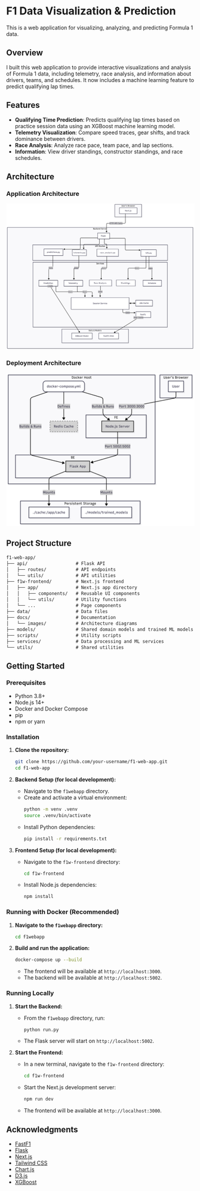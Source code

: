 # F1 Data Visualization & Prediction

This is a web application for visualizing, analyzing, and predicting Formula 1 data.

## Overview

I built this web application to provide interactive visualizations and analysis of Formula 1 data, including telemetry, race analysis, and information about drivers, teams, and schedules. It now includes a machine learning feature to predict qualifying lap times.

## Features

- **Qualifying Time Prediction**: Predicts qualifying lap times based on practice session data using an XGBoost machine learning model.
- **Telemetry Visualization**: Compare speed traces, gear shifts, and track dominance between drivers.
- **Race Analysis**: Analyze race pace, team pace, and lap sections.
- **Information**: View driver standings, constructor standings, and race schedules.

## Architecture

### Application Architecture

![Application Architecture](docs/images/application_architecture.png)

### Deployment Architecture

![Deployment Architecture](docs/images/docker_architecture.png)

## Project Structure

```
f1-web-app/
├── api/                  # Flask API
│   ├── routes/           # API endpoints
│   └── utils/            # API utilities
├── f1w-frontend/         # Next.js frontend
│   ├── app/              # Next.js app directory
│   │   ├── components/   # Reusable UI components
│   │   └── utils/        # Utility functions
│   └── ...               # Page components
├── data/                 # Data files
├── docs/                 # Documentation
│   └── images/           # Architecture diagrams
├── models/               # Shared domain models and trained ML models
├── scripts/              # Utility scripts
├── services/             # Data processing and ML services
└── utils/                # Shared utilities
```

## Getting Started

### Prerequisites

- Python 3.8+
- Node.js 14+
- Docker and Docker Compose
- pip
- npm or yarn

### Installation

1.  **Clone the repository:**
    ```bash
    git clone https://github.com/your-username/f1-web-app.git
    cd f1-web-app
    ```

2.  **Backend Setup (for local development):**
    -   Navigate to the `f1webapp` directory.
    -   Create and activate a virtual environment:
        ```bash
        python -m venv .venv
        source .venv/bin/activate
        ```
    -   Install Python dependencies:
        ```bash
        pip install -r requirements.txt
        ```

3.  **Frontend Setup (for local development):**
    -   Navigate to the `f1w-frontend` directory:
        ```bash
        cd f1w-frontend
        ```
    -   Install Node.js dependencies:
        ```bash
        npm install
        ```

### Running with Docker (Recommended)

1.  **Navigate to the `f1webapp` directory:**
    ```bash
    cd f1webapp
    ```
2.  **Build and run the application:**
    ```bash
    docker-compose up --build
    ```
    - The frontend will be available at `http://localhost:3000`.
    - The backend will be available at `http://localhost:5002`.

### Running Locally

1.  **Start the Backend:**
    -   From the `f1webapp` directory, run:
        ```bash
        python run.py
        ```
    -   The Flask server will start on `http://localhost:5002`.

2.  **Start the Frontend:**
    -   In a new terminal, navigate to the `f1w-frontend` directory:
        ```bash
        cd f1w-frontend
        ```
    -   Start the Next.js development server:
        ```bash
        npm run dev
        ```
    -   The frontend will be available at `http://localhost:3000`.

## Acknowledgments

- [FastF1](https://github.com/theOehrly/Fast-F1)
- [Flask](https://flask.palletsprojects.com/)
- [Next.js](https://nextjs.org/)
- [Tailwind CSS](https://tailwindcss.com/)
- [Chart.js](https://www.chartjs.org/)
- [D3.js](https://d3js.org/)
- [XGBoost](https://xgboost.ai/)
